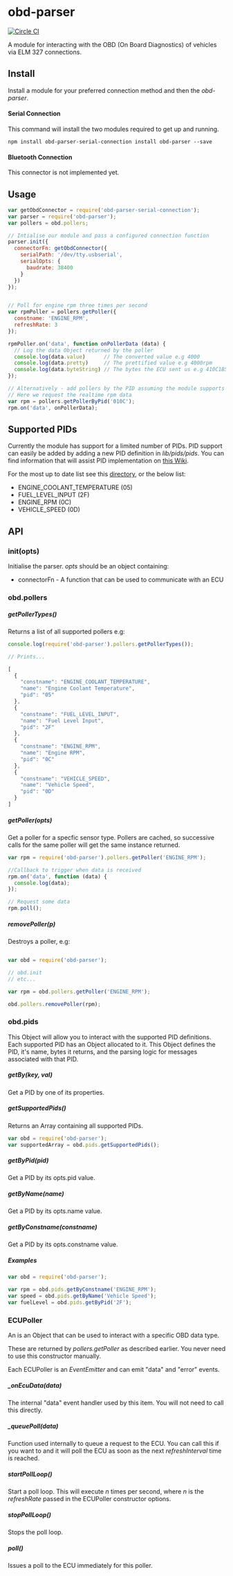 obd-parser
==========

[![Circle CI](https://circleci.com/gh/evanshortiss/obd-parser/tree/master.svg?style=svg)](https://circleci.com/gh/evanshortiss/obd-parser/tree/master)


A module for interacting with the OBD (On Board Diagnostics) of vehicles
via ELM 327 connections.

## Install

Install a module for your preferred connection method and then the _obd-parser_.


#### Serial Connection
This command will install the two modules required to get up and running.

```
npm install obd-parser-serial-connection install obd-parser --save
```


#### Bluetooth Connection

This connector is not implemented yet.


## Usage

```javascript
var getObdConnector = require('obd-parser-serial-connection');
var parser = require('obd-parser');
var pollers = obd.pollers;

// Intialise our module and pass a configured connection function
parser.init({
  connectorFn: getObdConnector({
    serialPath: '/dev/tty.usbserial',
    serialOpts: {
      baudrate: 38400
    }
  })
});


// Poll for engine rpm three times per second
var rpmPoller = pollers.getPoller({
  constname: 'ENGINE_RPM',
  refreshRate: 3
});

rpmPoller.on('data', function onPollerData (data) {
  // Log the data Object returned by the poller
  console.log(data.value)      // The converted value e.g 4000
  console.log(data.pretty)     // The prettified value e.g 4000rpm
  console.log(data.byteString) // The bytes the ECU sent us e.g 410C1B56
});

// Alternatively - add pollers by the PID assuming the module supports that PID.
// Here we request the realtime rpm data
var rpm = pollers.getPollerByPid('010C');
rpm.on('data', onPollerData);

```

## Supported PIDs
Currently the module has support for a limited number of PIDs. PID support can
easily be added by adding a new PID definition in _lib/pids/pids_. You can find
information that will assist PID implementation on
[this Wiki](https://en.wikipedia.org/wiki/OBD-II_PIDs).

For the most up to date list see this
[directory](https://github.com/evanshortiss/obd-reader/tree/master/lib/pids/pids),
or the below list:

* ENGINE_COOLANT_TEMPERATURE (05)
* FUEL_LEVEL_INPUT (2F)
* ENGINE_RPM (0C)
* VEHICLE_SPEED (0D)



## API

### init(opts)
Initialise the parser. _opts_ should be an object containing:

* connectorFn - A function that can be used to communicate with an ECU


### obd.pollers

##### getPollerTypes()
Returns a list of all supported pollers e.g:

```javascript
console.log(require('obd-parser').pollers.getPollerTypes());

// Prints...

[
  {
    "constname": "ENGINE_COOLANT_TEMPERATURE",
    "name": "Engine Coolant Temperature",
    "pid": "05"
  },
  {
    "constname": "FUEL_LEVEL_INPUT",
    "name": "Fuel Level Input",
    "pid": "2F"
  },
  {
    "constname": "ENGINE_RPM",
    "name": "Engine RPM",
    "pid": "0C"
  },
  {
    "constname": "VEHICLE_SPEED",
    "name": "Vehicle Speed",
    "pid": "0D"
  }
]
```

##### getPoller(opts)
Get a poller for a specfic sensor type. Pollers are cached, so successive
calls for the same poller will get the same instance returned.

```javascript
var rpm = require('obd-parser').pollers.getPoller('ENGINE_RPM');

//Callback to trigger when data is received
rpm.on('data', function (data) {
  console.log(data);
});

// Request some data
rpm.poll();
```

##### removePoller(p)
Destroys a poller, e.g:


```javascript

var obd = require('obd-parser');

// obd.init
// etc...

var rpm = obd.pollers.getPoller('ENGINE_RPM');

obd.pollers.removePoller(rpm);
```


### obd.pids
This Object will allow you to interact with the supported PID definitions. Each
supported PID has an Object allocated to it. This Object defines the PID, it's
name, bytes it returns, and the parsing logic for messages associated with that
PID.

##### getBy(key, val)
Get a PID by one of its properties.

##### getSupportedPids()
Returns an Array containing all supported PIDs.

```javascript
var obd = require('obd-parser');
var supportedArray = obd.pids.getSupportedPids();
```

##### getByPid(pid)
Get a PID by its opts.pid value.

##### getByName(name)
Get a PID by its opts.name value.

##### getByConstname(constname)
Get a PID by its opts.constname value.

##### Examples

```javascript
var obd = require('obd-parser');

var rpm = obd.pids.getByConstname('ENGINE_RPM');
var speed = obd.pids.getByName('Vehicle Speed');
var fuelLevel = obd.pids.getByPid('2F');
```


### ECUPoller
An is an Object that can be used to interact with a specific OBD data type.

These are returned by _pollers.getPoller_ as described earlier. You never need
to use this constructor manually.

Each ECUPoller is an _EventEmitter_ and can emit "data" and "error" events.

##### _onEcuData(data)
The internal "data" event handler used by this item. You will not need to call
this directly.

##### _queuePoll(data)
Function used internally to queue a request to the ECU. You can call this if
you want to and it will poll the ECU as soon as the next _refreshInterval_ time
is reached.

##### startPollLoop()
Start a poll loop. This will execute _n_ times per second, where _n_ is the
_refreshRate_ passed in the ECUPoller constructor options.

##### stopPollLoop()
Stops the poll loop.

##### poll()
Issues a poll to the ECU immediately for this poller.
